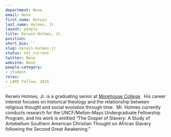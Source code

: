 ```yaml
---
department: None
email: None
first_name: Kerwin
last_name: Holmes, Jr.
layout: people
title: Kerwin Holmes, Jr.
position:
short_bio: ''
slug: kerwin-holmes-jr
status: not_current
twitter: None
website: None
people-category:
- student
roles:
- LAMI Fellow, 2015
---
```


Kerwin Holmes, Jr. is a graduating senior at [Morehouse College](http://scholarslab.org/people/joel-rhone/).  His career interest focuses on historical theology and the relationship between religious thought and social evolution through time.  Mr. Holmes currently conducts research for the UNCF/Mellon-Mays Undergraduate Fellowship Program, and his work is entitled “The Gospel of Slavery: A Study of Antebellum Southern American Christian Thought on African Slavery following the Second Great Awakening."

